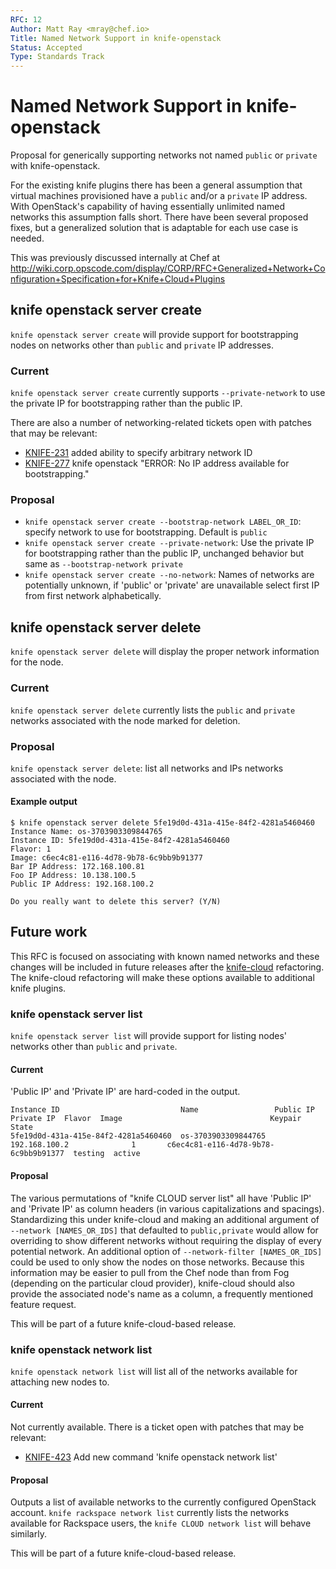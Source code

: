 ```yaml
---
RFC: 12
Author: Matt Ray <mray@chef.io>
Title: Named Network Support in knife-openstack
Status: Accepted
Type: Standards Track
---
```


# Named Network Support in knife-openstack

Proposal for generically supporting networks not named `public` or `private` with knife-openstack.

For the existing knife plugins there has been a general assumption that virtual machines provisioned have a `public` and/or a `private` IP address. With OpenStack's capability of having essentially unlimited named networks this assumption falls short. There have been several proposed fixes, but a generalized solution that is adaptable for each use case is needed.

This was previously discussed internally at Chef at http://wiki.corp.opscode.com/display/CORP/RFC+Generalized+Network+Configuration+Specification+for+Knife+Cloud+Plugins

## knife openstack server create

`knife openstack server create` will provide support for bootstrapping nodes on networks other than `public` and `private` IP addresses.

### Current

`knife openstack server create` currently supports `--private-network` to use the private IP for bootstrapping rather than the public IP.

There are also a number of networking-related tickets open with patches that may be relevant:

 * [KNIFE-231](https://tickets.opscode.com/browse/KNIFE-231) added ability to specify arbitrary network ID
 * [KNIFE-277](https://tickets.opscode.com/browse/KNIFE-277) knife openstack "ERROR: No IP address available for bootstrapping."

### Proposal

 * `knife openstack server create --bootstrap-network LABEL_OR_ID`: specify network to use for bootstrapping. Default is `public`
 * `knife openstack server create --private-network`: Use the private IP for bootstrapping rather than the public IP, unchanged behavior but same as `--bootstrap-network private`
 * `knife openstack server create --no-network`: Names of networks are potentially unknown, if 'public' or 'private' are unavailable select first IP from first network alphabetically.

## knife openstack server delete

`knife openstack server delete` will display the proper network information for the node.

### Current

`knife openstack server delete` currently lists the `public` and `private` networks associated with the node marked for deletion.

### Proposal

`knife openstack server delete`: list all networks and IPs networks associated with the node.

#### Example output

```shell
$ knife openstack server delete 5fe19d0d-431a-415e-84f2-4281a5460460
Instance Name: os-3703903309844765
Instance ID: 5fe19d0d-431a-415e-84f2-4281a5460460
Flavor: 1
Image: c6ec4c81-e116-4d78-9b78-6c9bb9b91377
Bar IP Address: 172.168.100.81
Foo IP Address: 10.138.100.5
Public IP Address: 192.168.100.2

Do you really want to delete this server? (Y/N)
```

## Future work

This RFC is focused on associating with known named networks and these changes will be included in future releases after the [knife-cloud](https://github.com/opscode/knife-cloud/) refactoring. The knife-cloud refactoring will make these options available to additional knife plugins.

### knife openstack server list

`knife openstack server list` will provide support for listing nodes' networks other than `public` and `private`.

#### Current

'Public IP' and 'Private IP' are hard-coded in the output.

```shell
Instance ID                           Name                 Public IP      Private IP  Flavor  Image                                 Keypair  State
5fe19d0d-431a-415e-84f2-4281a5460460  os-3703903309844765  192.168.100.2              1       c6ec4c81-e116-4d78-9b78-6c9bb9b91377  testing  active
```

#### Proposal

The various permutations of "knife CLOUD server list" all have 'Public IP' and 'Private IP' as column headers (in various capitalizations and spacings). Standardizing this under knife-cloud and making an additional argument of `--network [NAMES_OR_IDS]` that defaulted to `public,private` would allow for overriding to show different networks without requiring the display of every potential network. An additional option of `--network-filter [NAMES_OR_IDS]` could be used to only show the nodes on those networks. Because this information may be easier to pull from the Chef node than from Fog (depending on the particular cloud provider), knife-cloud should also provide the associated node's name as a column, a frequently mentioned feature request.

This will be part of a future knife-cloud-based release.

### knife openstack network list

`knife openstack network list` will list all of the networks available for attaching new nodes to.

#### Current

Not currently available. There is a ticket open with patches that may be relevant:

 * [KNIFE-423](https://tickets.opscode.com/browse/KNIFE-423) Add new command 'knife openstack network list'

#### Proposal

Outputs a list of available networks to the currently configured OpenStack account. `knife rackspace network list` currently lists the networks available for Rackspace users, the `knife CLOUD network list` will behave similarly.

This will be part of a future knife-cloud-based release.

